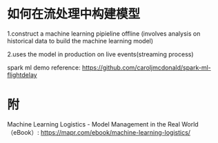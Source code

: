 # 如何在流处理中构建模型

1.construct a machine learning pipieline offline
(involves analysis on historical data to build the machine learning model)

2.uses the model in production on live events(streaming process)



spark ml demo reference:
https://github.com/caroljmcdonald/spark-ml-flightdelay

# 附
Machine Learning Logistics - Model Management in the Real World （eBook）:
https://mapr.com/ebook/machine-learning-logistics/
